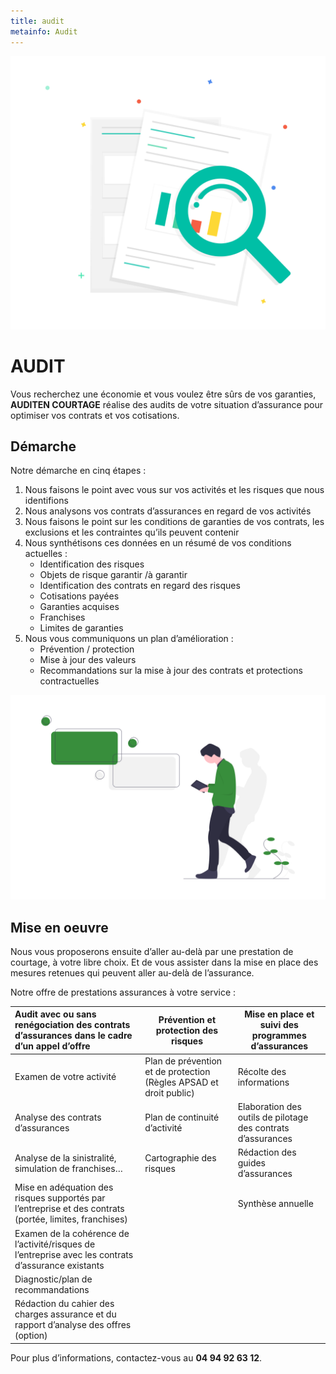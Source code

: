 ```yaml
---
title: audit
metainfo: Audit
---
```


![](..\src\assets\audit.png)

# AUDIT

Vous recherchez une économie et vous voulez être sûrs de vos garanties, **AUDITEN COURTAGE** réalise des audits de votre situation d’assurance pour optimiser vos contrats et vos cotisations.

## Démarche

Notre démarche en cinq étapes :

1. Nous faisons le point avec vous sur vos activités et les risques que nous identifions
2. Nous analysons vos contrats d’assurances en regard de vos activités 
3. Nous faisons le point sur les conditions de garanties de vos contrats, les exclusions et les contraintes qu’ils peuvent contenir
4. Nous synthétisons ces données en un résumé de vos conditions actuelles :
   - Identification des risques
   - Objets de risque garantir /à garantir
   - Identification des contrats en regard des risques
   - Cotisations payées
   - Garanties acquises
   - Franchises
   - Limites de garanties
5. Nous vous communiquons un plan d’amélioration :
   - Prévention / protection
   - Mise à jour des valeurs
   - Recommandations sur la mise à jour des contrats et protections contractuelles

![](..\src\assets\problemes.png)

## Mise en oeuvre

Nous vous proposerons ensuite d’aller au-delà par une prestation de courtage, à votre libre choix. Et de vous assister dans la mise en place des mesures retenues qui peuvent aller au-delà de l’assurance.

Notre offre de prestations assurances à votre service :

| Audit avec ou sans renégociation des contrats d’assurances dans le cadre d’un appel d’offre | Prévention et protection des risques                         | Mise en place et suivi des programmes d’assurances           |
| :----------------------------------------------------------- | ------------------------------------------------------------ | ------------------------------------------------------------ |
| Examen de votre activité                                     | Plan de prévention et de protection (Règles APSAD et droit public) | Récolte des informations                                     |
| Analyse des contrats d’assurances                            | Plan de continuité d’activité                                | Elaboration des outils de pilotage des contrats d’assurances |
| Analyse de la sinistralité, simulation de franchises…        | Cartographie des risques                                     | Rédaction des guides d’assurances                            |
| Mise en adéquation des risques supportés par l’entreprise et des contrats (portée, limites, franchises) |                                                              | Synthèse annuelle                                            |
| Examen de la cohérence de l’activité/risques de l’entreprise avec les contrats d’assurance existants |                                                              |                                                              |
| Diagnostic/plan de recommandations                           |                                                              |                                                              |
| Rédaction du cahier des charges assurance et du rapport d’analyse des offres (option) |                                                              |                                                              |

Pour plus d’informations, contactez-vous au **04 94 92 63 12**.
